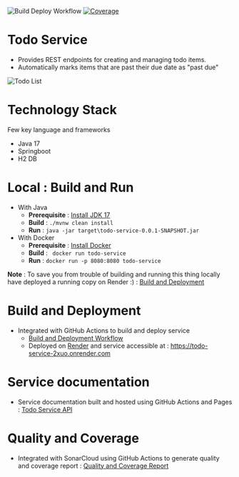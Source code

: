 ![Build Deploy Workflow](https://github.com/anant-pawar/todo-service/actions/workflows/build-deploy.yaml/badge.svg)
[![Coverage](https://sonarcloud.io/api/project_badges/measure?project=todo-service&metric=coverage)](https://sonarcloud.io/summary/new_code?id=todo-service)

# Todo Service

 * Provides REST endpoints for creating and managing todo items.
 * Automatically marks items that are past their due date as "past due"

 ![Todo List](https://media.giphy.com/media/3oKHWtXlzTHeuVewtq/giphy.gif)

# Technology Stack
Few key language and frameworks
* Java 17
* Springboot
* H2 DB

# Local : Build and Run
* With Java
  * **Prerequisite** : [Install JDK 17](https://access.redhat.com/documentation/en-us/openjdk/17)
  * **Build** :  `./mvnw clean install`
  * **Run** : `java -jar target\todo-service-0.0.1-SNAPSHOT.jar`
* With Docker
  * **Prerequisite** : [Install Docker](https://docs.docker.com/engine/install)
  * **Build** :  ` docker run todo-service`
  * **Run** : `docker run -p 8080:8080 todo-service`
  
**Note** : To save you from trouble of building and running this thing locally have deployed a running copy on Render :) : [Build and Deployment](#build-and-deployment) 

# Build and Deployment
* Integrated with GitHub Actions to build and deploy service
  * [Build and Deployment Workflow](https://github.com/anant-pawar/todo-service/actions)
  * Deployed on [Render](https://render.com/) and service accessible at : https://todo-service-2xuo.onrender.com

# Service documentation
* Service documentation built and hosted using GitHub Actions and Pages : [Todo Service API](https://anant-pawar.github.io/todo-service)

# Quality and Coverage
* Integrated with SonarCloud using GitHub Actions to generate quality and coverage report : [Quality and Coverage Report](https://sonarcloud.io/project/information?id=todo-service) 

